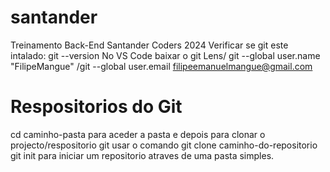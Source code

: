 # santander
Treinamento Back-End Santander Coders 2024 Verificar se git este intalado: git --version No VS Code baixar o git Lens/ git --global user.name "FilipeMangue" /git --global user.email filipeemanuelmangue@gmail.com

# Respositorios do Git
cd caminho-pasta para aceder a pasta e depois para clonar o projecto/respositorio git usar o comando git clone caminho-do-repositorio git init para iniciar um repositorio atraves de uma pasta simples.